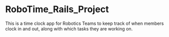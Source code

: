 # RoboTime_Rails_Project
This is a time clock app for Robotics Teams to keep track of when members clock in and out, along with which tasks they are working on.
